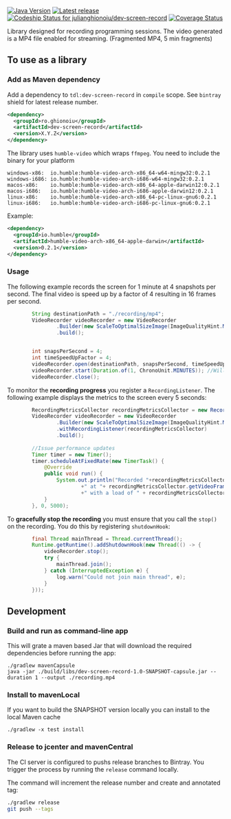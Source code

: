 [![Java Version](http://img.shields.io/badge/Java-1.8-blue.svg)](http://www.oracle.com/technetwork/java/javase/downloads/jdk8-downloads-2133151.html)
[![Latest release](https://img.shields.io/bintray/v/julianghionoiu/maven/dev-screen-record.svg)](https://bintray.com/julianghionoiu/maven/dev-screen-record/_latestVersion)
[![Codeship Status for julianghionoiu/dev-screen-record](https://img.shields.io/codeship/dcd3e060-eb2a-0134-19b1-12840b09bc35/master.svg)](https://codeship.com/projects/207991)
[![Coverage Status](https://coveralls.io/repos/github/julianghionoiu/dev-screen-record/badge.svg?branch=master)](https://coveralls.io/github/julianghionoiu/dev-screen-record?branch=master)

Library designed for recording programming sessions.
The video generated is a MP4 file enabled for streaming. (Fragmented MP4, 5 min fragments)

## To use as a library

### Add as Maven dependency

Add a dependency to `tdl:dev-screen-record` in `compile` scope. See `bintray` shield for latest release number.
```xml
<dependency>
  <groupId>ro.ghionoiu</groupId>
  <artifactId>dev-screen-record</artifactId>
  <version>X.Y.Z</version>
</dependency>
```

The library uses `humble-video` which wraps `ffmpeg`. You need to include the binary for your platform
```properties
windows-x86:  io.humble:humble-video-arch-x86_64-w64-mingw32:0.2.1
windows-i686: io.humble:humble-video-arch-i686-w64-mingw32:0.2.1
macos-x86:    io.humble:humble-video-arch-x86_64-apple-darwin12:0.2.1
macos-i686:   io.humble:humble-video-arch-i686-apple-darwin12:0.2.1
linux-x86:    io.humble:humble-video-arch-x86_64-pc-linux-gnu6:0.2.1
linux-i686:   io.humble:humble-video-arch-i686-pc-linux-gnu6:0.2.1
```

Example:
```xml
<dependency>
  <groupId>io.humble</groupId>
  <artifactId>humble-video-arch-x86_64-apple-darwin</artifactId>
  <version>0.2.1</version>
</dependency>
```

### Usage

The following example records the screen for 1 minute at 4 snapshots per second. 
The final video is speed up by a factor of 4 resulting in 16 frames per second.

```java
        String destinationPath = "./recording/mp4";
        VideoRecorder videoRecorder = new VideoRecorder
                .Builder(new ScaleToOptimalSizeImage(ImageQualityHint.MEDIUM, new InputFromScreen()))
                .build();


        int snapsPerSecond = 4;
        int timeSpeedUpFactor = 4;
        videoRecorder.open(destinationPath, snapsPerSecond, timeSpeedUpFactor);
        videoRecorder.start(Duration.of(1, ChronoUnit.MINUTES)); //Will block
        videoRecorder.close();
```

To monitor the **recording progress** you register a `RecordingListener`. 
The following example displays the metrics to the screen every 5 seconds:

```java
        RecordingMetricsCollector recordingMetricsCollector = new RecordingMetricsCollector();
        VideoRecorder videoRecorder = new VideoRecorder
                .Builder(new ScaleToOptimalSizeImage(ImageQualityHint.MEDIUM, new InputFromScreen()))
                .withRecordingListener(recordingMetricsCollector)
                .build();
        
        //Issue performance updates
        Timer timer = new Timer();
        timer.scheduleAtFixedRate(new TimerTask() {
            @Override
            public void run() {
                System.out.println("Recorded "+recordingMetricsCollector.getTotalFrames() + " frames"
                        +" at "+ recordingMetricsCollector.getVideoFrameRate().getDenominator() + " fps"
                        +" with a load of " + recordingMetricsCollector.getRenderingTimeRatio());
            }
        }, 0, 5000);
```

To **gracefully stop the recording** you must ensure that you call the `stop()` on the recording.
You do this by registering `shutdownHook`:
```java
        final Thread mainThread = Thread.currentThread();
        Runtime.getRuntime().addShutdownHook(new Thread(() -> {
            videoRecorder.stop();
            try {
                mainThread.join();
            } catch (InterruptedException e) {
                log.warn("Could not join main thread", e);
            }
        }));
```


## Development

### Build and run as command-line app

This will grate a maven based Jar that will download the required dependencies before running the app:
```
./gradlew mavenCapsule
java -jar ./build/libs/dev-screen-record-1.0-SNAPSHOT-capsule.jar --duration 1 --output ./recording.mp4
```

### Install to mavenLocal

If you want to build the SNAPSHOT version locally you can install to the local Maven cache
```
./gradlew -x test install
```

### Release to jcenter and mavenCentral

The CI server is configured to pushs release branches to Bintray.
You trigger the process by running the `release` command locally. 

The command will increment the release number and create and annotated tag:
```bash
./gradlew release
git push --tags
```